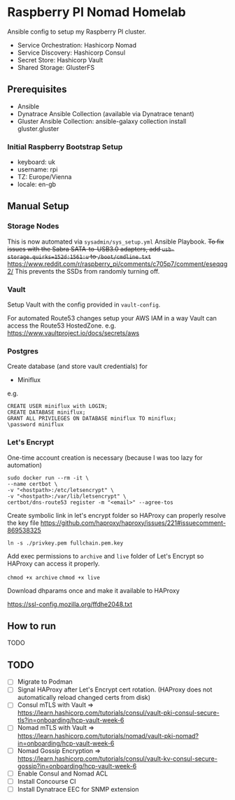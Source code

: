 # Raspberry PI Nomad Homelab

Ansible config to setup my Raspberry PI cluster.

- Service Orchestration: Hashicorp Nomad
- Service Discovery: Hashicorp Consul
- Secret Store: Hashicorp Vault
- Shared Storage: GlusterFS

## Prerequisites

- Ansible
- Dynatrace Ansible Collection (available via Dynatrace tenant)
- Gluster Ansible Collection: ansible-galaxy collection install gluster.gluster

### Initial Raspberry Bootstrap Setup

- keyboard: uk
- username: rpi
- TZ: Europe/Vienna
- locale: en-gb

## Manual Setup

### Storage Nodes

This is now automated via `sysadmin/sys_setup.yml` Ansible Playbook.
~~To fix issues with the Sabra SATA-to-USB3.0 adapters, add `usb-storage.quirks=152d:1561:u` to `/boot/cmdline.txt`~~
https://www.reddit.com/r/raspberry_pi/comments/c705p7/comment/eseqqg2/
This prevents the SSDs from randomly turning off.

### Vault

Setup Vault with the config provided in `vault-config`.

For automated Route53 changes setup your AWS IAM in a way Vault can access the Route53 HostedZone.
e.g. https://www.vaultproject.io/docs/secrets/aws

### Postgres

Create database (and store vault credentials) for
- Miniflux

e.g.
```
CREATE USER miniflux with LOGIN;
CREATE DATABASE miniflux;
GRANT ALL PRIVILEGES ON DATABASE miniflux TO miniflux;
\password miniflux
```

### Let's Encrypt

One-time account creation is necessary (because I was too lazy for automation)

```
sudo docker run --rm -it \
--name certbot \
-v "<hostpath>:/etc/letsencrypt" \
-v "<hostpath>:/var/lib/letsencrypt" \
certbot/dns-route53 register -m "<email>" --agree-tos
```

Create symbolic link in let's encrypt folder so HAProxy can properly resolve the key file
https://github.com/haproxy/haproxy/issues/221#issuecomment-869538325

`ln -s ./privkey.pem fullchain.pem.key`

Add exec permissions to `archive` and `live` folder of Let's Encrypt so HAProxy can access it properly.

`chmod +x archive`
`chmod +x live`

Download dhparams once and make it available to HAProxy

https://ssl-config.mozilla.org/ffdhe2048.txt

## How to run

TODO

## TODO

- [ ] Migrate to Podman
- [ ] Signal HAProxy after Let's Encrypt cert rotation. (HAProxy does not automatically reload changed certs from disk)
- [ ] Consul mTLS with Vault => https://learn.hashicorp.com/tutorials/consul/vault-pki-consul-secure-tls?in=onboarding/hcp-vault-week-6
- [ ] Nomad mTLS with Vault => https://learn.hashicorp.com/tutorials/nomad/vault-pki-nomad?in=onboarding/hcp-vault-week-6
- [ ] Nomad Gossip Encryption => https://learn.hashicorp.com/tutorials/consul/vault-kv-consul-secure-gossip?in=onboarding/hcp-vault-week-6
- [ ] Enable Consul and Nomad ACL
- [ ] Install Concourse CI
- [ ] Install Dynatrace EEC for SNMP extension